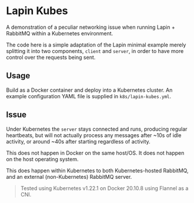 # Lapin Kubes

A demonstration of a peculiar networking issue when running Lapin + RabbitMQ
within a Kubernetes environment.

The code here is a simple adaptation of the Lapin minimal example merely
splitting it into two components, `client` and `server`, in order to have
more control over the requests being sent.

## Usage

Build as a Docker container and deploy into a Kubernetes cluster. An
example configuration YAML file is supplied in `k8s/lapin-kubes.yml`.

## Issue

Under Kubernetes the `server` stays connected and runs, producing regular
heartbeats, but will not actually process any messages after ~10s of idle
activity, or around ~40s after starting regardless of activity.

This does not happen in Docker on the same host/OS. It does not happen on
the host operating system.

This does happen within Kubernetes to both Kubernetes-hosted RabbitMQ, and
an external (non-Kubernetes) RabbitMQ server.

> Tested using Kubernetes v1.22.1 on Docker 20.10.8 using Flannel as a CNI.
